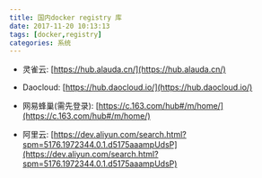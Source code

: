 ```yaml
---
title: 国内docker registry 库
date: 2017-11-20 10:13:13
tags: [docker,registry]
categories: 系统
---
```


* 灵雀云:
[https://hub.alauda.cn/](https://hub.alauda.cn/)

* Daocloud:
[https://hub.daocloud.io/](https://hub.daocloud.io/)

* 网易蜂巢(需先登录):
[https://c.163.com/hub#/m/home/](https://c.163.com/hub#/m/home/)

* 阿里云:
[https://dev.aliyun.com/search.html?spm=5176.1972344.0.1.d5175aaampUdsP](https://dev.aliyun.com/search.html?spm=5176.1972344.0.1.d5175aaampUdsP)
